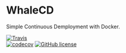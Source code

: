 # WhaleCD
Simple Continuous Demployment with Docker.

[![Travis](https://img.shields.io/travis/retinio/whalecd/main.svg)](https://travis-ci.com/retinio/whalecd)	
[![codecov](https://codecov.io/gh/retinio/whalecd/branch/main/graph/badge.svg?token=5K0S47RT1N)](https://codecov.io/gh/retinio/whalecd)
[![GitHub license](https://img.shields.io/badge/license-MIT-blue.svg)](https://raw.githubusercontent.com/retinio/whalecd/main/LICENSE)
